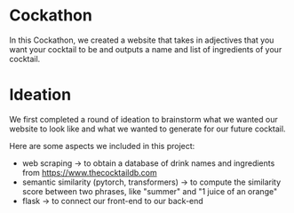 # Cockathon

In this Cockathon, we created a website that takes in adjectives that you want your cocktail to be and outputs a name and list of ingredients of your cocktail.

# Ideation
We first completed a round of ideation to brainstorm what we wanted our website to look like and what we wanted to generate for our future cocktail.

Here are some aspects we included in this project:
- web scraping -> to obtain a database of drink names and ingredients from https://www.thecocktaildb.com
- semantic similarity (pytorch, transformers) -> to compute the similarity score between two phrases, like "summer" and "1 juice of an orange"
- flask -> to connect our front-end to our back-end
